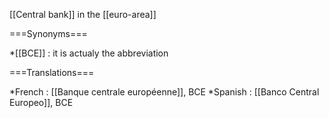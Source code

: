 [[Central bank]] in the [[euro-area]]

===Synonyms===

*[[BCE]] : it is actualy the abbreviation

===Translations===

*French : [[Banque centrale européenne]], BCE 
*Spanish : [[Banco Central Europeo]], BCE